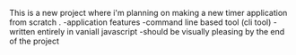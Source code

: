 This is a new project where i'm planning on making a new timer application from scratch .
-application features
    -command line based tool (cli tool)
    -written entirely in vaniall javascript
    -should be visually pleasing by the end of the project
